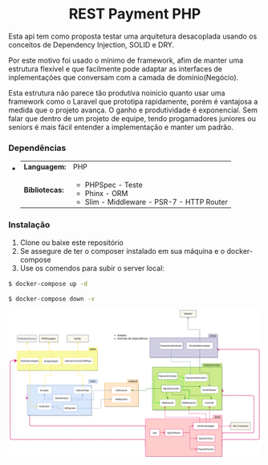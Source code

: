 <div align="center">
	<h1> REST Payment PHP </h1>
</div>

Esta api tem como proposta testar uma arquitetura desacoplada usando os conceitos de Dependency Injection, SOLID e DRY.

Por este motivo foi usado o mínimo de framework, afim de manter uma estrutura flexível e que facilmente pode adaptar as interfaces de inplementações que conversam com  a camada de domínio(Negócio). 

Esta estrutura não parece tão produtiva noinício quanto usar uma framework como o Laravel que prototipa rapidamente, porém é vantajosa a medida que o projeto avança. O ganho e produtividade é exponencial. Sem falar que dentro de um projeto de equipe, tendo progamadores juniores ou seniors é mais fácil entender a implementação e manter um padrão. 



### Dependências
<div>

  * <table border="0" cellpadding="4">
		<tr>
			<td>
				<strong>Languagem:</strong>
			</td>
			<td>
				PHP
			</td>
		</tr>
		<tr>
			<td><strong>
				Bibliotecas:
			</strong></td>
			<td>
				<ul>
					<li>
						PHPSpec - Teste
					</li>
					<li>
						Phinx - ORM 
					</li>
					<li>
						Slim - Middleware - PSR-7 - HTTP Router
					</li>
				</ul>
			</td>
		</tr>
		<tr>
	</table>

</div>

### Instalação


  1. Clone ou baixe este repositório
  3. Se assegure de ter o composer instalado em sua máquina e o docker-compose 
  4. Use os comendos para subir o server local: 
  
  ```bash
$ docker-compose up -d 
```
  ```bash
$ docker-compose down -v
```
![](https://github.com/laisevn/dalek/blob/master/Payment_Diagram.png)
